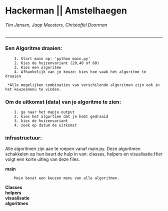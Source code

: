# Hackerman || Amstelhaegen
###### Tim Jansen, Jaap Meesters, Christoffel Doorman
------------------------------------------------

### Een Algoritme draaien:

        1. Start main op: 'python main.py'
        2. Kies de huizenvariant (20,40 of 60)
        3. Kies een algoritme
        4. Afhankelijk van je keuze: kies hoe vaak het algoritme te draaien
        
     *Alle mogelijken combinaties van verschilende algoritmen zijn ook in het keuzesmenu te vinden.
    
### Om de uitkomst (data) van je algoritme te zien:

        1. ga naar het mapje output
        2. kies het algortime dat je hebt gedraaid
        3. kies de huizenvariant
        4. zoek op datum de uitkomst
        
### infrastructuur:
        
   Alle algoritmen zijn aan te roepen vanaf main.py. Deze algoritmen schakkelen op hun beurt de hulp in van: classes, helpers en
   visualisatie.Hier volgt een korte uitleg van deze files.
        
**main**
        
        Main bevat een keuzen menu van alle algoritmen.            
          
          
          
          
**Classes**        
**helpers**                
**visualisatie**           
**algoritmes**        

        
    
        





    
    
    
    


